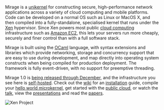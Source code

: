Mirage is a [unikernel](http://anil.recoil.org/papers/2013-asplos-mirage.pdf) for constructing secure, high-performance network applications across a variety of cloud computing and mobile platforms.  Code can be developed on a normal OS such as Linux or MacOS X, and then compiled into a fully-standalone, specialised kernel that runs under the [Xen](http://xen.org/) hypervisor.  Since Xen powers most public [cloud computing](http://en.wikipedia.org/Cloud_computing) infrastructure such as [Amazon EC2](http://aws.amazon.com), this lets your servers run more cheaply, securely and finer control than with a full software stack.

Mirage is built using the [OCaml](http://ocaml.org/) language, with syntax extensions and libraries which provide networking, storage and concurrency support that are easy to use during development, and map directly into operating system constructs when being compiled for production deployment. The framework is fully event-driven, with no support for preemptive threading.

Mirage 1.0 is [being released through December](http://openmirage.org/blog/announcing-mirage10), and the infrastructure you see here is [self-hosted](https://github.com/mirage/mirage-www). Check out the [wiki](/wiki) for an [installation](/wiki/install) guide, compile your [hello world microkernel](/wiki/hello-world), get started with the [public cloud](/wiki/xen-boot), or watch the [talk](/wiki/talks), view the [presentations](http://decks.openmirage.org/) and read the [papers](/wiki/papers).

<img src="/graphics/xenpro.png" alt="Xen Project" />
